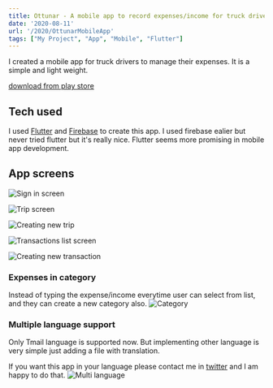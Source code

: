 ```yaml
---
title: Ottunar - A mobile app to record expenses/income for truck drivers
date: '2020-08-11'
url: '/2020/OttunarMobileApp'
tags: ["My Project", "App", "Mobile", "Flutter"]
---
```


I created a mobile app for truck drivers to manage their expenses. It is a simple and light weight.

[download from play store](https://play.google.com/store/apps/details?id=net.mkumaran.ottunar&hl=en)

## Tech used

I used [Flutter](https://flutter.dev/) and [Firebase](https://firebase.google.com/) to create this app. I used firebase ealier but never tried flutter but it's really nice. Flutter seems more promising in mobile app development.

## App screens

![Sign in screen](./screen_1_signin.png)

![Trip screen](./screen_2_trips_page.png)

![Creating new trip](./screen_3_new_trip.png)

![Transactions list screen](./screen_4_transaction.png)

![Creating new transaction](./screen_5_new_transaction.png)

### Expenses in category

Instead of typing the expense/income everytime user can select from list, and they can create a new category also.
![Category](./screen_6_category.png)

### Multiple language support

Only Tmail language is supported now. But implementing other language is very simple just adding a file with translation.

If you want this app in your language please contact me in [twitter](https://twitter.com/kumaran_muthu) and I am happy to do that.
![Multi language](./screen_7_language.png)

